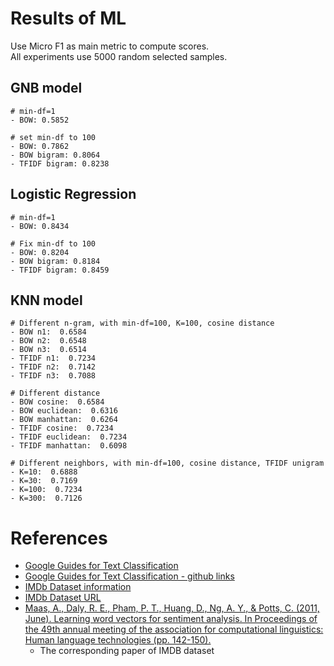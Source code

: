 # Results of ML
Use Micro F1 as main metric to compute scores. <br>
All experiments use 5000 random selected samples.

## GNB model
```
# min-df=1 
- BOW: 0.5852

# set min-df to 100
- BOW: 0.7862
- BOW bigram: 0.8064
- TFIDF bigram: 0.8238
```

## Logistic Regression
```
# min-df=1 
- BOW: 0.8434

# Fix min-df to 100
- BOW: 0.8204
- BOW bigram: 0.8184
- TFIDF bigram: 0.8459
```

## KNN model
```
# Different n-gram, with min-df=100, K=100, cosine distance
- BOW n1:  0.6584
- BOW n2:  0.6548
- BOW n3:  0.6514
- TFIDF n1:  0.7234
- TFIDF n2:  0.7142
- TFIDF n3:  0.7088

# Different distance
- BOW cosine:  0.6584
- BOW euclidean:  0.6316
- BOW manhattan:  0.6264
- TFIDF cosine:  0.7234
- TFIDF euclidean:  0.7234
- TFIDF manhattan:  0.6098

# Different neighbors, with min-df=100, cosine distance, TFIDF unigram
- K=10:  0.6888
- K=30:  0.7169
- K=100:  0.7234
- K=300:  0.7126
```



# References
- [Google Guides for Text Classification](https://developers.google.com/machine-learning/guides/text-classification)
- [Google Guides for Text Classification - github links](https://github.com/google/eng-edu/tree/main/ml/guides/text_classification)
- [IMDb Dataset information](http://ai.stanford.edu/~amaas/data/sentiment/) 
- [IMDb Dataset URL](http://ai.stanford.edu/~amaas/data/sentiment/aclImdb_v1.tar.gz)
- [Maas, A., Daly, R. E., Pham, P. T., Huang, D., Ng, A. Y., & Potts, C. (2011, June). Learning word vectors for sentiment analysis. In Proceedings of the 49th annual meeting of the association for computational linguistics: Human language technologies (pp. 142-150).](https://ai.stanford.edu/~amaas/papers/wvSent_acl2011.pdf)
  - The corresponding paper of IMDB dataset

